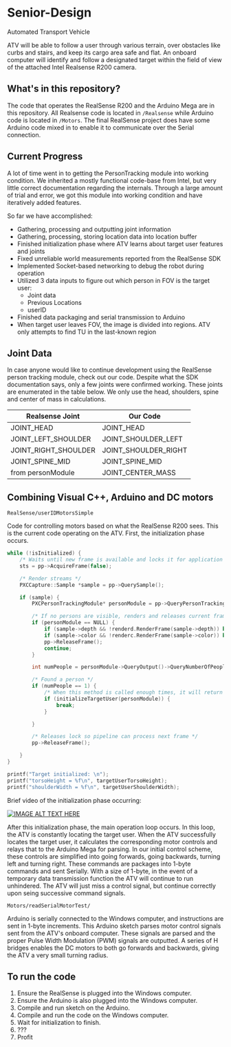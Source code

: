 # Senior-Design

Automated Transport Vehicle

ATV will be able to follow a user through various terrain, over obstacles like curbs and stairs, and keep its cargo area safe and flat. An onboard computer will identify and follow a designated target within the field of view of the attached Intel Realsense R200 camera.

## What's in this repository?

The code that operates the RealSense R200 and the Arduino Mega are in this repository. All Realsense code is located in `/Realsense` while Arduino code is located in `/Motors`. The final RealSense project does have some Arduino code mixed in to enable it to communicate over the Serial connection.

## Current Progress

A lot of time went in to getting the PersonTracking module into working condition. We inherited a mostly functional code-base from Intel, but very little correct documentation regarding the internals. Through a large amount of trial and error, we got this module into working condition and have iteratively added features. 

So far we have accomplished:
* Gathering, processing and outputting joint information
* Gathering, processing, storing location data into location buffer
* Finished initialization phase where ATV learns about target user features and joints
* Fixed unreliable world measurements reported from the RealSense SDK
* Implemented Socket-based networking to debug the robot during operation
* Utilized 3 data inputs to figure out which person in FOV is the target user:
	* Joint data
	* Previous Locations
	* userID
* Finished data packaging and serial transmission to Arduino
* When target user leaves FOV, the image is divided into regions. ATV only attempts to find TU in the last-known region


## Joint Data

In case anyone would like to continue development using the RealSense person tracking module, check out our code. Despite what the SDK documentation says, only a few joints were confirmed working. These joints are enumerated in the table below. We only use the head, shoulders, spine and center of mass in calculations. 

Realsense Joint |  Our Code
----------------|----------
JOINT_HEAD | JOINT_HEAD
JOINT_LEFT_SHOULDER | JOINT_SHOULDER_LEFT
JOINT_RIGHT_SHOULDER | JOINT_SHOULDER_RIGHT
JOINT_SPINE_MID | JOINT_SPINE_MID
from personModule | JOINT_CENTER_MASS


## Combining Visual C++, Arduino and DC motors

`RealSense/userIDMotorsSimple`

Code for controlling motors based on what the RealSense R200 sees. This is the current code operating on the ATV. First, the initialization phase occurs. 

```c++
while (!isInitialized) {
	/* Waits until new frame is available and locks it for application processing */
	sts = pp->AcquireFrame(false);

	/* Render streams */
	PXCCapture::Sample *sample = pp->QuerySample();

	if (sample) {
		PXCPersonTrackingModule* personModule = pp->QueryPersonTracking();

		/* If no persons are visible, renders and releases current frame */
		if (personModule == NULL) {
			if (sample->depth && !renderd.RenderFrame(sample->depth)) break;
			if (sample->color && !renderc.RenderFrame(sample->color)) break;
			pp->ReleaseFrame();
			continue;
		}

		int numPeople = personModule->QueryOutput()->QueryNumberOfPeople();

		/* Found a person */
		if (numPeople == 1) {
			/* When this method is called enough times, it will return true and break initialization loop */
			if (initializeTargetUser(personModule)) {
				break;
			}

		}

		/* Releases lock so pipeline can process next frame */
		pp->ReleaseFrame();

	}
}

printf("Target initialized: \n");
printf("torsoHeight = %f\n", targetUserTorsoHeight);
printf("shoulderWidth = %f\n", targetUserShoulderWidth);
```

Brief video of the initialization phase occurring:

[![IMAGE ALT TEXT HERE](http://img.youtube.com/vi/NyF7QaYOzA4/0.jpg)](http://www.youtube.com/watch?v=NyF7QaYOzA4)


After this initialization phase, the main operation loop occurs. In this loop, the ATV is constantly locating the target user. When the ATV successfully locates the target user, it calculates the corresponding motor controls and relays that to the Arduino Mega for parsing. In our initial control scheme, these controls are simplified into going forwards, going backwards, turning left and turning right. These commands are packages into 1-byte commands and sent Serially. With a size of 1-byte, in the event of a temporary data transmission function the ATV will continue to run unhindered. The ATV will just miss a control signal, but continue correctly upon seing successive command signals. 


`Motors/readSerialMotorTest/`

Arduino is serially connected to the Windows computer, and instructions are sent in 1-byte increments. This Arduino sketch parses motor control signals sent from the ATV's onboard computer. These signals are parsed and the proper Pulse Width Modulation (PWM) signals are outputted. A series of H bridges enables the DC motors to both go forwards and backwards, giving the ATV a very small turning radius.

## To run the code

1. Ensure the RealSense is plugged into the Windows computer. 
2. Ensure the Arduino is also plugged into the Windows computer. 
3. Compile and run sketch on the Arduino. 
4. Compile and run the code on the Windows computer. 
5. Wait for initialization to finish.
6. ???
7. Profit



